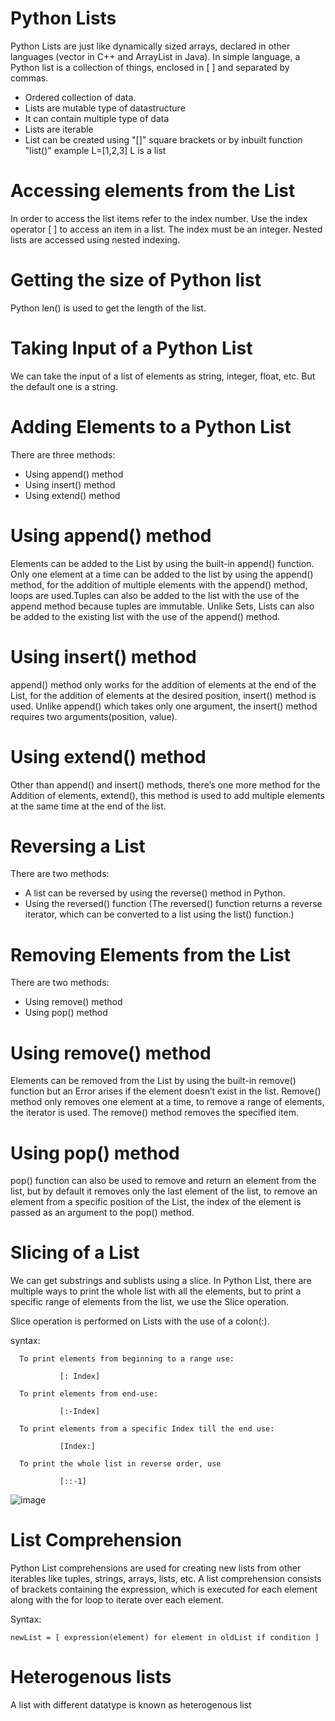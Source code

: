 # Python Lists
Python Lists are just like dynamically sized arrays, declared in other languages (vector in C++ and ArrayList in Java). In simple language, a Python list is a collection of things, enclosed in [ ] and separated by commas. 
  * Ordered collection of data.
  * Lists are mutable type of datastructure
  * It can contain multiple type of data
  * Lists are iterable
  * List can be created using "[]" square brackets or by inbuilt function "list()" example L=[1,2,3] L is a list
# Accessing elements from the List
In order to access the list items refer to the index number. Use the index operator [ ] to access an item in a list. The index must be an integer. Nested lists are accessed using nested indexing. 
# Getting the size of Python list
Python len() is used to get the length of the list.
# Taking Input of a Python List
We can take the input of a list of elements as string, integer, float, etc. But the default one is a string.
# Adding Elements to a Python List
There are three methods:
 * Using append() method
 * Using insert() method
 * Using extend() method
  # Using append() method
   Elements can be added to the List by using the built-in append() function. Only one element at a time can be added to the list by using the append() method, for the addition of multiple elements with the
   append() method, loops are used.Tuples can also be added to the list with the use of the append method because tuples are immutable. Unlike Sets, Lists can also be added to the existing list with the use of
   the append() method.
  # Using insert() method
   append() method only works for the addition of elements at the end of the List, for the addition of elements at the desired position, insert() method is used. Unlike append() which takes only one argument, the
   insert() method requires two arguments(position, value). 
  # Using extend() method
   Other than append() and insert() methods, there’s one more method for the Addition of elements, extend(), this method is used to add multiple elements at the same time at the end of the list.
# Reversing a List
There are two methods:
 *  A list can be reversed by using the reverse() method in Python.
 *  Using the reversed() function (The reversed() function returns a reverse iterator, which can be converted to a list using the list() function.)
# Removing Elements from the List
There are two methods:
 * Using remove() method
 * Using pop() method
# Using remove() method
Elements can be removed from the List by using the built-in remove() function but an Error arises if the element doesn’t exist in the list. Remove() method only removes one element at a time, to remove a range of elements, the iterator is used. The remove() method removes the specified item.
# Using pop() method
pop() function can also be used to remove and return an element from the list, but by default it removes only the last element of the list, to remove an element from a specific position of the List, the index of the element is passed as an argument to the pop() method.
# Slicing of a List
We can get substrings and sublists using a slice. In Python List, there are multiple ways to print the whole list with all the elements, but to print a specific range of elements from the list, we use the Slice operation. 

Slice operation is performed on Lists with the use of a colon(:). 

   syntax:
      
      To print elements from beginning to a range use:
               
               [: Index]
      
      To print elements from end-use:
      
               [:-Index]
     
      To print elements from a specific Index till the end use:

               [Index:]

      To print the whole list in reverse order, use 

               [::-1]

![image](https://github.com/PrithivRaaj/LearnPython/assets/111727780/a5c5f21a-b166-4159-a342-e11ab679b1af)

# List Comprehension
Python List comprehensions are used for creating new lists from other iterables like tuples, strings, arrays, lists, etc. A list comprehension consists of brackets containing the expression, which is executed for each element along with the for loop to iterate over each element. 

Syntax:

    newList = [ expression(element) for element in oldList if condition ]
# Heterogenous lists

A list with different datatype is known as heterogenous list


